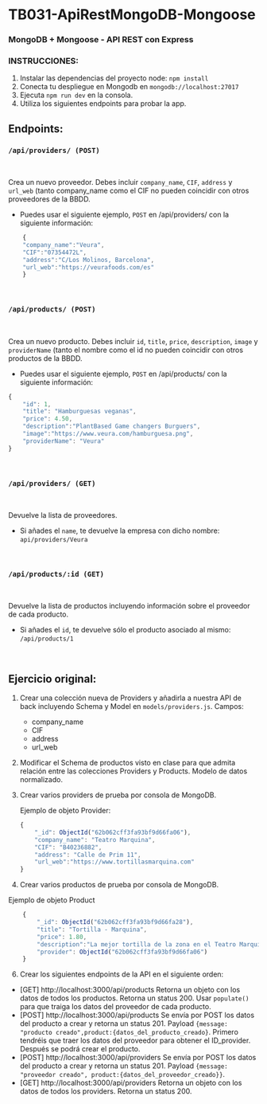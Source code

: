 # TB031-ApiRestMongoDB-Mongoose

### MongoDB + Mongoose - API REST con Express

### INSTRUCCIONES: 

1. Instalar las dependencias del proyecto node: `npm install`
2. Conecta tu despliegue en Mongodb en `mongodb://localhost:27017`
3. Ejecuta `npm run dev` en la consola.
3. Utiliza los siguientes endpoints para probar la app.

## Endpoints:


### `/api/providers/ (POST)`

<br>

Crea un nuevo proveedor. Debes incluir `company_name`, `CIF`, `address` y `url_web` (tanto company_name como el CIF no pueden coincidir con otros proveedores de la BBDD.

- Puedes usar el siguiente ejemplo, `POST` en /api/providers/ con la siguiente información:

```javascript
	{
	"company_name":"Veura",
	"CIF":"07354472L",
	"address":"C/Los Molinos, Barcelona",
	"url_web":"https://veurafoods.com/es"
	}	
```
<br>

### `/api/products/ (POST)`

<br>

Crea un nuevo producto. Debes incluir `id`, `title`, `price`, `description`, `image` y `providerName` (tanto el nombre como el id no pueden coincidir con otros productos de la BBDD. 

- Puedes usar el siguiente ejemplo, `POST` en /api/products/ con la siguiente información:

```javascript
{ 
	"id": 1,
	"title": "Hamburguesas veganas",
	"price": 4.50,
	"description":"PlantBased Game changers Burguers",
	"image":"https://www.veura.com/hamburguesa.png",
	"providerName": "Veura"
}
```

<br>

### `/api/providers/ (GET)`

<br>

Devuelve la lista de proveedores.

- Si añades el `name`, te devuelve la empresa con dicho nombre: `api/providers/Veura`

<br>

### `/api/products/:id (GET)`

<br>

Devuelve la lista de productos incluyendo información sobre el proveedor de cada producto.

- Si añades el `id`, te devuelve sólo el producto asociado al mismo: `/api/products/1`

<br>


## Ejercicio original:

1. Crear una colección nueva de Providers y añadirla a nuestra API de back incluyendo Schema y Model en `models/providers.js`. Campos:
	- company_name
	- CIF
	- address
	- url_web
	
2. Modificar el Schema de productos visto en clase para que admita relación entre las colecciones Providers y Products. Modelo de datos normalizado. 

3. Crear varios providers de prueba por consola de MongoDB.

	Ejemplo de objeto Provider:

	```javascript
	{
	    "_id": ObjectId("62b062cff3fa93bf9d66fa06"),
	    "company_name": "Teatro Marquina",
	    "CIF": "B40236882",
	    "address": "Calle de Prim 11",
	    "url_web":"https://www.tortillasmarquina.com"
	}
    ```
4. Crear varios productos de prueba por consola de MongoDB.


Ejemplo de objeto Product
```javascript
	{
	    "_id": ObjectId("62b062cff3fa93bf9d66fa28"),
	    "title": "Tortilla - Marquina",
	    "price": 1.80,
        "description":"La mejor tortilla de la zona en el Teatro Marquina",
	    "provider": ObjectId("62b062cff3fa93bf9d66fa06")
	}
```

6. Crear los siguientes endpoints de la API en el siguiente orden:
	
- [GET] http://localhost:3000/api/products Retorna un objeto con los datos de todos los productos. Retorna un status 200. Usar `populate()` para que traiga los datos del proveedor de cada producto.
- [POST] http://localhost:3000/api/products Se envía por POST los datos del producto a crear y retorna un status 201. Payload `{message: "producto creado",product:{datos_del_producto_creado}`. Primero tendréis que traer los datos del proveedor para obtener el ID_provider. Después se podrá crear el producto.
- [POST] http://localhost:3000/api/providers Se envía por POST los datos del producto a crear y retorna un status 201. Payload `{message: "proveedor creado", product:{datos_del_proveedor_creado}}`.
- [GET] http://localhost:3000/api/providers Retorna un objeto con los datos de todos los providers. Retorna un status 200.
